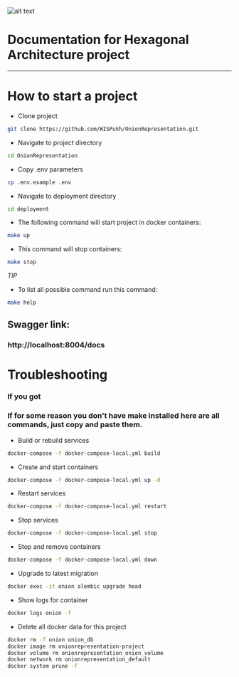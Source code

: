 ![alt text](https://static.tildacdn.com/tild3561-6163-4531-b662-383539366166/WIS_LOGO_white_NEW.svg)

# Documentation for Hexagonal Architecture project

---

# How to start a project

* Clone project

```bash
git clone https://github.com/WISPukh/OnionRepresentation.git 
```

* Navigate to project directory

```bash
cd OnionRepresentation
```

* Copy .env parameters

```bash
cp .env.example .env
```

* Navigate to deployment directory

```bash
cd deployment
```

* The following command will start project in docker containers:

```bash
make up
```

* This command will stop containers:

```bash
make stop
```

_TIP_

* To list all possible command run this command: 

```bash
make help
```

## Swagger link:

### **http://localhost:8004/docs**


# Troubleshooting

### If you got 

### If for some reason you don't have make installed here are all commands, just copy and paste them.

* Build or rebuild services

```bash
docker-compose -f docker-compose-local.yml build
```

* Create and start containers

```bash
docker-compose -f docker-compose-local.yml up -d
```

* Restart services

```bash
docker-compose -f docker-compose-local.yml restart
```

* Stop services

```bash
docker-compose -f docker-compose-local.yml stop
```

* Stop and remove containers

```bash
docker-compose -f docker-compose-local.yml down
```

* Upgrade to latest migration
	
```bash
docker exec -it onion alembic upgrade head
```

* Show logs for container

```bash
docker logs onion -f
```

* Delete all docker data for this project

```bash
docker rm -f onion onion_db
docker image rm onionrepresentation-project
docker volume rm onionrepresentation_onion_volume
docker network rm onionrepresentation_default
docker system prune -f
```
